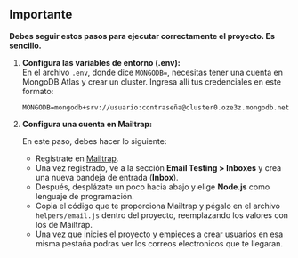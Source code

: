 ## Importante

**Debes seguir estos pasos para ejecutar correctamente el proyecto. Es sencillo.**

1. **Configura las variables de entorno (.env):**  
   En el archivo `.env`, donde dice `MONGODB=`, necesitas tener una cuenta en MongoDB Atlas y crear un cluster. Ingresa allí tus credenciales en este formato:
   ```plaintext
   MONGODB=mongodb+srv://usuario:contraseña@cluster0.oze3z.mongodb.net/

2. **Configura una cuenta en Mailtrap:**
   
   En este paso, debes hacer lo siguiente:
   - Regístrate en [Mailtrap](https://mailtrap.io/).
   - Una vez registrado, ve a la sección **Email Testing > Inboxes** y crea una nueva bandeja de entrada (**Inbox**).
   - Después, desplázate un poco hacia abajo y elige **Node.js** como lenguaje de programación.
   - Copia el código que te proporciona Mailtrap y pégalo en el archivo `helpers/email.js` dentro del proyecto, reemplazando los valores con los de Mailtrap.
   - Una vez que inicies el proyecto y empieces a crear usuarios en esa misma pestaña podras ver los correos electronicos que te llegaran.
